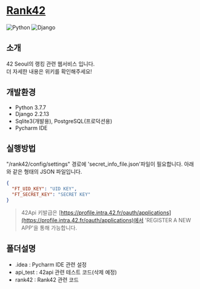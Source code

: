 # [Rank42](https://rank42.herokuapp.com/)
![Python](https://img.shields.io/badge/python-3.7.7-green)
![Django](https://img.shields.io/badge/django-2.2.13-blue)

## 소개
42 Seoul의 랭킹 관련 웹서비스 입니다.  
더 자세한 내용은 위키를 확인해주세요!  

## 개발환경
- Python 3.7.7  
- Django 2.2.13  
- Sqlite3(개발용), PostgreSQL(프로덕션용)  
- Pycharm IDE  

## 실행방법
"/rank42/config/settings" 경로에 'secret_info_file.json'파일이 필요합니다. 아래와 같은 형태의 JSON 파일입니다.  

```json
{
  "FT_UID_KEY": "UID KEY",
  "FT_SECRET_KEY": "SECRET KEY"
}
```

> 42Api 키발급은 [https://profile.intra.42.fr/oauth/applications](https://profile.intra.42.fr/oauth/applications)에서 'REGISTER A NEW APP'을 통해 가능합니다.

## 폴더설명
- .idea : Pycharm IDE 관련 설정  
- api_test : 42api 관련 테스트 코드(삭제 예정)  
- rank42 : Rank42 관련 코드  
